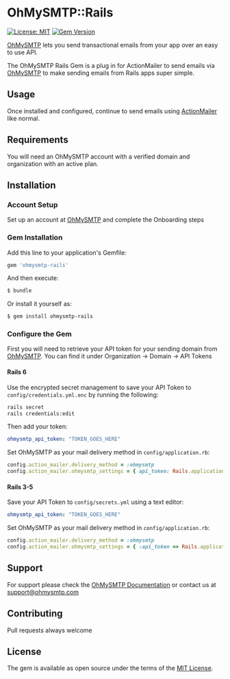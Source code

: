 # OhMySMTP::Rails

[![License: MIT](https://img.shields.io/badge/License-MIT-green.svg)](https://opensource.org/licenses/MIT)
[![Gem Version](https://badge.fury.io/rb/ohmysmtp-rails.svg)](https://badge.fury.io/rb/ohmysmtp-rails)


[OhMySMTP](https://ohmysmtp.com) lets you send transactional emails from your app over an easy to use API.

The OhMySMTP Rails Gem is a plug in for ActionMailer to send emails via [OhMySMTP](https://ohmysmtp.com) to make sending emails from Rails apps super simple.

## Usage

Once installed and configured, continue to send emails using [ActionMailer](https://guides.rubyonrails.org/action_mailer_basics.html) like normal.

## Requirements

You will need an OhMySMTP account with a verified domain and organization with an active plan.

## Installation

### Account Setup 

Set up an account at [OhMySMTP](https://app.ohmysmtp.com/users/sign_up) and complete the Onboarding steps

### Gem Installation

Add this line to your application's Gemfile:

```ruby
gem 'ohmysmtp-rails'
```

And then execute:
```bash
$ bundle
```

Or install it yourself as:
```bash
$ gem install ohmysmtp-rails
```

### Configure the Gem

First you will need to retrieve your API token for your sending domain from [OhMySMTP](https://app.ohmysmtp.com). You can find it under Organization -> Domain -> API Tokens

#### Rails 6

Use the encrypted secret management to save your API Token to `config/credentials.yml.enc` by running the following:

```bash
rails secret
rails credentials:edit
```

Then add your token:

```yaml
ohmysmtp_api_token: "TOKEN_GOES_HERE"
```

Set OhMySMTP as your mail delivery method in `config/application.rb`:

```ruby
config.action_mailer.delivery_method = :ohmysmtp
config.action_mailer.ohmysmtp_settings = { api_token: Rails.application.credentials.ohmysmtp_api_token }
```

#### Rails 3-5

Save your API Token to `config/secrets.yml` using a text editor:

```yaml
ohmysmtp_api_token: "TOKEN_GOES_HERE"
```

Set OhMySMTP as your mail delivery method in `config/application.rb`:

```ruby
config.action_mailer.delivery_method = :ohmysmtp
config.action_mailer.ohmysmtp_settings = { :api_token => Rails.application.secrets.ohmysmtp_api_token }
```

## Support

For support please check the [OhMySMTP Documentation](https://docs.ohmysmtp.com)  or contact us at support@ohmysmtp.com

## Contributing

Pull requests always welcome

## License
The gem is available as open source under the terms of the [MIT License](https://opensource.org/licenses/MIT).
